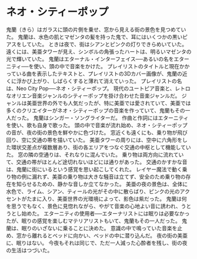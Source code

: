 # ネオ・シティーポップ

鬼蘭（きら）はガラスに頭の片側を乗せ、窓から見える街の景色を見つめていた。
鬼蘭は、水色の肌とマゼンタの髪を持った鬼で、耳にはいくつかの黒いピアスをしていた。
ときは夜で、街はシアンとピンクの灯りできらめいていた。
遠くには、美亜タワーが見え、シンボルの角張ったハートは、明るいマゼンタの光で輝いていた。
鬼蘭はエターナル・インターフェイス──あるいの名をエターニティ──を使い、頭の中で音楽をかけた。
プレイリストのタイトルと現在かかっている曲を表示したテキストと、プレイリストの3Dカバー画像が、鬼蘭の近くに浮かび上がり、しばらくすると薄れて消えていった。
プレイリストの名は、Neo City Pop──ネオ・シティーポップ。
現代のユートピア音楽と、レトロなオリエン音楽ジャンルのシティーポップを掛け合わせた音楽ジャンルだ。
ジャンルは美亜世界の外でも人気だったが、特に美亜では愛されていて、美亜では多くのクリエイターがネオ・シティーポップの音楽を作っていて、鬼蘭もその一人だった。
鬼蘭はシンガー・ソングライターだ。
作曲と作詞にはエターニティを使い、歌も自身で歌った。
頭の中で音楽が流れ始め、ネオ・シティーポップの音が、夜の街の景色を鮮やかに色づけた。
窓近くも遠くにも、乗り物が飛び回り、空に交通の帯を描いていた。
美亜タワーの周りには、空中に六角形をした環状交差点が複数層あり、街の各エリアをつなぐ交通の中枢として機能していた。
窓の隣の空通りは、それなりに混んでいた。
乗り物は両方向に流れていて、交通の帯がほとんど途切れないほどには通りがあった。
交通のかすかな音は、鬼蘭に街にいるという感覚を思い起こしてくれた。
レイヤー魔法で動く乗り物の例に漏れず、美亜の乗り物は大きな騒音は立てず、安全のため乗り物の存在を知らせるための、静かな音しか立てなかった。
美亜の夜の景色は、全体に水色で、ライム、シアン、ティールの光がその中に散らばり、ピンクの光のアクセントがたまに入り、美亜世界の光環境によって、影色は紫だった。
鬼蘭は何を思うでもなく、景色に見惚れながら、やがて音楽の心地よい音に誘われ、うとうとし始めた。
エターニティの使用者──エターナリストには眠りは必要なかったが、眠りの感覚を楽しむマテリアリストもいて、鬼蘭もその一人だった。
鬼蘭は、眠りのいざないに乗ることに決めた。
意識の中で鳴っていた音楽を止め、窓から離れるとベッドに向かい、ベッドの中に潜り込んだ。
夜の街の美亜に、眠りはない。
今夜もそれは同じで、ただ一人減った心酔者を残し、街の夜の生活はつづいた。